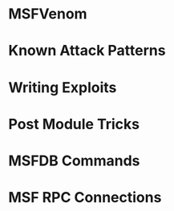 <!-- TITLE: Metasploit Main -->
<!-- SUBTITLE: A quick summary of Metasploit Main -->

# MSFVenom
# Known Attack Patterns
# Writing Exploits
# Post Module Tricks
# MSFDB Commands
# MSF RPC Connections